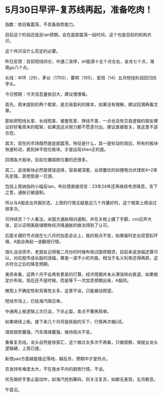 # 5月30日早评-复苏线再起，准备吃肉！

指数：依旧看震荡，不具备趋势能力。

目前这个阶段还是反tan预期，会在底部震荡一段时间，这个也是目前的机构共识。

这个共识没什么否定的必要。

昨日反馈：目前短线四仓，中通二涨停，sh能源十五个点左右，金龙七个点，海南gs八个点。

长线：中环（29）、茅台（1700）、要明（105）、爱旭（14）五月短线利润回归四字头。

今日预期：今天信息量依旧大，建议慢慢看。

首先，周末提到的两个框架，是交易盈利的根本，如果没有理解，建议回溯再看文章。

那些把短线长拿、长线短拿、被套死拿、挣钱不拿、一点也没有交易逻辑的朋友建议好好看周末的框架，如果连这点努力都不愿意付出，建议直接取关，我这里不适合您。

其次，现在的市场既然是底部震荡，特征是什么，其一是轮动的效应，所有的板块快速轮动，直到抹平低位板块，才是出现zhen正的底。

回溯各大板块，目前位置超跌位置的还很多。

其二，追涨板块必然是错误选择，容易被深套，业绩蕞优的如锂电光伏煤炭4+2率先走强，其他皆是一日游。

包括上周纳指的小幅反tan，布拉德直接坦言：23年24年还再继续考虑降息，言下之意，通胀已被遏制。

所以与A股走出共振形态，上周的行情无疑是近几个月蕞好的，这个框架上周谈过很多次。

可持续否？个人看法，米国方通胀相对遏制，并在关税上缓了手脚，cro应声大涨，足以证明美联储牺牲经济降通胀的做法得到了认可。

后面关键的节点就在七八月的加息会议上，我的观点不变，如果届时走出双宽松环境，A股会再起一波翻倍行情。

很久没谈债市，老朋友记得我二月份的时候布局过国债期货，目前来说涨幅还算可以，对应股市成长股的涨幅，算是一波不小的共振，相当于名义利率还得再跌，这点符合之后的降息预期。

美债来看，这两个月不会再有更紧的打算，经济周期并未从滞涨转向衰退，如果做定价布局，现在还不是时候，而是等下一次加息预期出来，A股同。

微观上不确定性和背离性太多，这里不谈，只能被动观望。

短线市场上，已挂海汽隔日单。

中通再上板逻辑上次已谈，下杀止盈，卖点不要再简单。

如果继续上板，接下来几个月将是妖股的天下，行情再次被ji活。

煤炭趋势蕞强，汽车情绪蕞强，维持观点不变。

重看复苏线，龙头自然是徐家汇，这个做过太多次不再看，只做观察，保就业龙头逻辑硬，上周已提。

新馆yao方面越是接近落地，越反杀，预期中才是热点。

农发持有难度太大，不在我水平内的趋势行情，不谈。

优先做好手里止盈动作，如海汽抢到筹码，则关注复苏，如都无表现，五月歇息。

午盘见。


